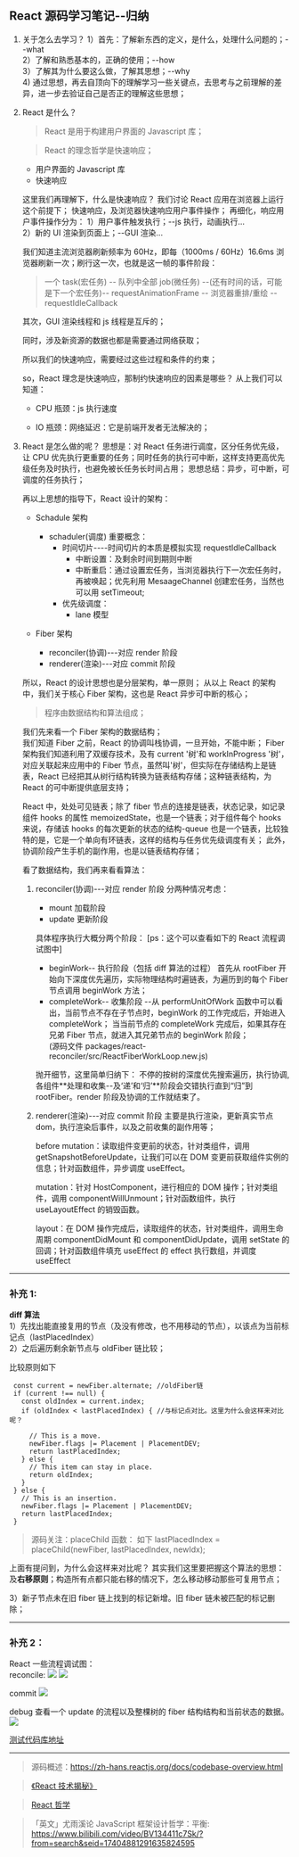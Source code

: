 ## React 源码学习笔记--归纳

1. 关于怎么去学习？
   1）首先：了解新东西的定义，是什么，处理什么问题的；--what  
   2）了解和熟悉基本的，正确的使用；--how  
   3）了解其为什么要这么做，了解其思想；--why  
   4) 通过思想，再去自顶向下的理解学习一些关键点，去思考与之前理解的差异，进一步去验证自己是否正的理解这些思想；

2. React 是什么？

   > React 是用于构建用户界面的 Javascript 库；

   > React 的理念哲学是快速响应；

   - 用户界面的 Javascript 库
   - 快速响应

   这里我们再理解下，什么是快速响应？
   我们讨论 React 应用在浏览器上运行这个前提下；
   快速响应，及浏览器快速响应用户事件操作；
   再细化，响应用户事件操作分为：
   1）用户事件触发执行；--js 执行，动画执行...  
   2）新的 UI 渲染到页面上；--GUI 渲染...

   我们知道主流浏览器刷新频率为 60Hz，即每（1000ms / 60Hz）16.6ms 浏览器刷新一次；刷行这一次，也就是这一帧的事件阶段：

   > 一个 task(宏任务) -- 队列中全部 job(微任务) --(还有时间的话，可能是下一个宏任务)-- requestAnimationFrame -- 浏览器重排/重绘 -- requestIdleCallback

   其次，GUI 渲染线程和 js 线程是互斥的；

   同时，涉及新资源的数据也都是需要通过网络获取；

   所以我们的快速响应，需要经过这些过程和条件的约束；

   so，React 理念是快速响应，那制约快速响应的因素是哪些？
   从上我们可以知道：

   - CPU 瓶颈：js 执行速度

   - IO 瓶颈：网络延迟：它是前端开发者无法解决的；

3. React 是怎么做的呢？
   思想是：对 React 任务进行调度，区分任务优先级，让 CPU 优先执行更重要的任务；同时任务的执行可中断，这样支持更高优先级任务及时执行，也避免被长任务长时间占用；
   思想总结：异步，可中断，可调度的任务执行；

   再以上思想的指导下，React 设计的架构：

   - Schadule 架构

     - schaduler(调度)
       重要概念：
       - 时间切片----时间切片的本质是模拟实现 requestIdleCallback
         - 中断设置：及剩余时间到期则中断
         - 中断重启：通过设置宏任务，当浏览器执行下一次宏任务时，再被唤起；优先利用 MesaageChannel 创建宏任务，当然也可以用 setTimeout;
       - 优先级调度：
         - lane 模型

   - Fiber 架构
     - reconciler(协调)---对应 render 阶段
     - renderer(渲染)---对应 commit 阶段

   所以，React 的设计思想也是分层架构，单一原则；
   从以上 React 的架构中，我们关于核心 Fiber 架构，这也是 React 异步可中断的核心；

   > 程序由数据结构和算法组成；

   我们先来看一个 Fiber 架构的数据结构；  
   我们知道 Fiber 之前，React 的协调叫栈协调，一旦开始，不能中断；
   Fiber 架构我们知道利用了双缓存技术，及有 current '树'和 workInProgress '树'，对应关联起来应用中的 Fiber 节点，虽然叫'树'，但实际在存储结构上是链表，React 已经把其从树行结构转换为链表结构存储；这种链表结构，为 React 的可中断提供底层支持；

   React 中，处处可见链表；除了 fiber 节点的连接是链表，状态记录，如记录组件 hooks 的属性 memoizedState，也是一个链表；对于组件每个 hooks 来说，存储该 hooks 的每次更新的状态的结构-queue 也是一个链表，比较独特的是，它是一个单向有环链表，这样的结构与任务优先级调度有关；
   此外，协调阶段产生手机的副作用，也是以链表结构存储；

   看了数据结构，我们再来看看算法：

   1. reconciler(协调)---对应 render 阶段
      分两种情况考虑：

      - mount 加载阶段
      - update 更新阶段

      具体程序执行大概分两个阶段：
      [ps：这个可以查看如下的 React 流程调试图中]

      - beginWork-- 执行阶段（包括 diff 算法的过程）
        首先从 rootFiber 开始向下深度优先遍历，实际物理结构时遍链表，为遍历到的每个 Fiber 节点调用 beginWork 方法；
      - completeWork-- 收集阶段
        --从 performUnitOfWork 函数中可以看出，当前节点不存在子节点时，beginWork 的工作完成后，开始进入 completeWork；
        当当前节点的 completeWork 完成后，如果其存在兄弟 Fiber 节点，就进入其兄弟节点的 beginWork 阶段；  
        (源码文件 packages/react-reconciler/src/ReactFiberWorkLoop.new.js)

      抛开细节，这里简单归纳下：
      不停的按树的深度优先搜索遍历，执行协调,各组件**处理和收集--及‘递’和‘归’**阶段会交错执行直到“归”到 rootFiber。render 阶段及协调的工作就结束了。

   2. renderer(渲染)---对应 commit 阶段
      主要是执行渲染，更新真实节点 dom，执行渲染后事件，以及之前收集的副作用等；

      before mutation：读取组件变更前的状态，针对类组件，调用 getSnapshotBeforeUpdate，让我们可以在 DOM 变更前获取组件实例的信息；针对函数组件，异步调度 useEffect。

      mutation：针对 HostComponent，进行相应的 DOM 操作；针对类组件，调用 componentWillUnmount；针对函数组件，执行 useLayoutEffect 的销毁函数。

      layout：在 DOM 操作完成后，读取组件的状态，针对类组件，调用生命周期 componentDidMount 和 componentDidUpdate，调用 setState 的回调；针对函数组件填充 useEffect 的 effect 执行数组，并调度 useEffect

---

### 补充 1:

**diff 算法**  
1）先找出能直接复用的节点（及没有修改，也不用移动的节点），以该点为当前标记点（lastPlacedIndex）  
2）之后遍历剩余新节点与 oldFiber 链比较；

比较原则如下

```
 const current = newFiber.alternate; //oldFiber链
 if (current !== null) {
   const oldIndex = current.index;
   if (oldIndex < lastPlacedIndex) { //与标记点对比。这里为什么会这样来对比呢？

     // This is a move.
     newFiber.flags |= Placement | PlacementDEV;
     return lastPlacedIndex;
   } else {
     // This item can stay in place.
     return oldIndex;
   }
 } else {
   // This is an insertion.
   newFiber.flags |= Placement | PlacementDEV;
   return lastPlacedIndex;
 }
```

> 源码关注：placeChild 函数：
> 如下
> lastPlacedIndex = placeChild(newFiber, lastPlacedIndex, newIdx);

上面有提问到，为什么会这样来对比呢？
其实我们这里要把握这个算法的思想：及**右移原则**；构造所有点都只能右移的情况下，怎么移动移动那些可复用节点；

3）新子节点未在旧 fiber 链上找到的标记新增。旧 fiber 链未被匹配的标记删除；

---

### 补充 2：

React 一些流程调试图：  
reconcile:
![](../../static/react/reconcile-01.png)
![](../../static/react/reconcile-02.png)

commit
![](../../static/react/commit.png)

debug 查看一个 update 的流程以及整棵树的 fiber 结构结构和当前状态的数据。
![](../../static/react/debug.png)

[测试代码库地址](https://github.com/huwuji/blog/tree/master/Demo/react-debug-test)

---

> 源码概述：https://zh-hans.reactjs.org/docs/codebase-overview.html

> [《React 技术揭秘》](https://react.iamkasong.com/)

> [React 哲学](https://zh-hans.reactjs.org/docs/thinking-in-react.html)

> 「英文」尤雨溪论 JavaScript 框架设计哲学：平衡: https://www.bilibili.com/video/BV134411c7Sk/?from=search&seid=17404881291635824595
